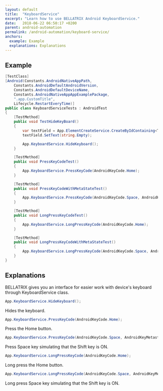 ```yaml
---
layout: default
title:  "KeyboardService"
excerpt: "Learn how to use BELLATRIX Android KeyboardService."
date:   2018-06-22 06:50:17 +0200
parent: android-automation
permalink: /android-automation/keyboard-service/
anchors:
  example: Example
  explanations: Explanations
---
```

Example
-------
```csharp
[TestClass]
[Android(Constants.AndroidNativeAppPath,
    Constants.AndroidDefaultAndroidVersion,
    Constants.AndroidDefaultDeviceName,
    Constants.AndroidNativeAppAppExamplePackage,
    ".app.CustomTitle",
    Lifecycle.RestartEveryTime)]
public class KeyboardServiceTests : AndroidTest
{
    [TestMethod]
    public void TestHideKeyBoard()
    {
        var textField = App.ElementCreateService.CreateByIdContaining<TextField>("left_text_edit");
        textField.SetText(string.Empty);

        App.KeyboardService.HideKeyboard();
    }

    [TestMethod]
    public void PressKeyCodeTest()
    {
        App.KeyboardService.PressKeyCode(AndroidKeyCode.Home);
    }

    [TestMethod]
    public void PressKeyCodeWithMetaStateTest()
    {
        App.KeyboardService.PressKeyCode(AndroidKeyCode.Space, AndroidKeyMetastate.Meta_Shift_On);
    }

    [TestMethod]
    public void LongPressKeyCodeTest()
    {
        App.KeyboardService.LongPressKeyCode(AndroidKeyCode.Home);
    }

    [TestMethod]
    public void LongPressKeyCodeWithMetaStateTest()
    {
        App.KeyboardService.LongPressKeyCode(AndroidKeyCode.Space, AndroidKeyMetastate.Meta_Shift_On);
    }
}
```

Explanations
------------
BELLATRIX gives you an interface for easier work with device's keyboard through KeyboardService class.
```csharp
App.KeyboardService.HideKeyboard();
```
Hides the keyboard.
```csharp
App.KeyboardService.PressKeyCode(AndroidKeyCode.Home);
```
Press the Home button.
```csharp
App.KeyboardService.PressKeyCode(AndroidKeyCode.Space, AndroidKeyMetastate.Meta_Shift_On);
```
Press Space key simulating that the Shift key is ON.
```csharp
App.KeyboardService.LongPressKeyCode(AndroidKeyCode.Home);
```
Long press the Home button.
```csharp
App.KeyboardService.LongPressKeyCode(AndroidKeyCode.Space, AndroidKeyMetastate.Meta_Shift_On);
```
Long press Space key simulating that the Shift key is ON.
